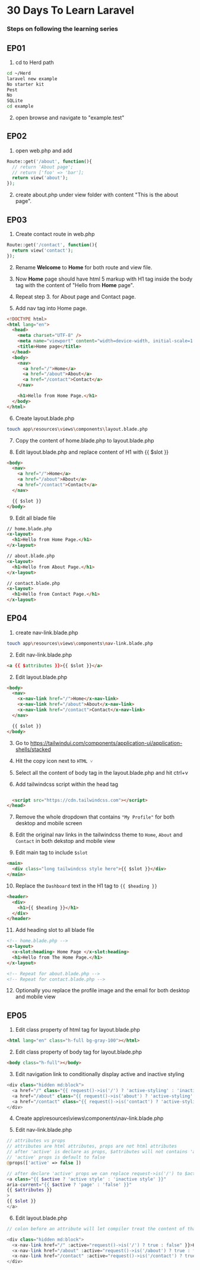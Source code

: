 # 30 Days To Learn Laravel

### Steps on following the learning series

## EP01

1. cd to Herd path

```bash
cd ~/Herd
laravel new example
No starter kit
Pest
No
SQLite
cd example
```

2. open browse and navigate to "example.test"

## EP02

1. open web.php and add

```php
Route::get('/about', function(){
  // return 'About page';
  // return ['foo' => 'bar'];
  return view('about');
});
```

2. create about.php under view folder with content "This is the about page".

## EP03

1. Create contact route in web.php

```php
Route::get('/contact', function(){
  return view('contact');
});
```

2. Rename **Welcome** to **Home** for both route and view file.

3. Now **Home** page should have html 5 markup with H1 tag inside the body tag with the content of "Hello from **Home** page".

4. Repeat step 3. for About page and Contact page.

5. Add nav tag into Home page.

```html
<!DOCTYPE html>
<html lang="en">
  <head>
    <meta charset="UTF-8" />
    <meta name="viewport" content="width=device-width, initial-scale=1.0" />
    <title>Home page</title>
  </head>
  <body>
    <nav>
      <a href="/">Home</a>
      <a href="/about">About</a>
      <a href="/contact">Contact</a>
    </nav>

    <h1>Hello from Home Page.</h1>
  </body>
</html>
```

6. Create layout.blade.php

```bash
touch app\resources\views\components\layout.blade.php
```

7. Copy the content of home.blade.php to layout.blade.php

8. Edit layout.blade.php and replace content of H1 with {{ $slot }}

```html
<body>
  <nav>
    <a href="/">Home</a>
    <a href="/about">About</a>
    <a href="/contact">Contact</a>
  </nav>

  {{ $slot }}
</body>
```

9. Edit all blade file

```html
// home.blade.php
<x-layout>
  <h1>Hello from Home Page.</h1>
</x-layout>
```

```html
// about.blade.php
<x-layout>
  <h1>Hello from About Page.</h1>
</x-layout>
```

```html
// contact.blade.php
<x-layout>
  <h1>Hello from Contact Page.</h1>
</x-layout>
```

## EP04

1. create nav-link.blade.php

```bash
touch app\resources\views\components\nav-link.blade.php
```

2. Edit nav-link.blade.php

```html
<a {{ $attributes }}>{{ $slot }}</a>
```

2. Edit layout.blade.php

```html
<body>
  <nav>
    <x-nav-link href="/">Home</x-nav-link>
    <x-nav-link href="/about">About</x-nav-link>
    <x-nav-link href="/contact">Contact</x-nav-link>
  </nav>

  {{ $slot }}
</body>
```

3. Go to https://tailwindui.com/components/application-ui/application-shells/stacked

4. Hit the copy icon next to `HTML ˅`

5. Select all the content of body tag in the layout.blade.php and hit ctrl+v

6. Add tailwindcss script within the head tag

```html

  <script src="https://cdn.tailwindcss.com"></script>
</head>
```

7.  Remove the whole dropdown that contains `"My Profile"` for both desktop and mobile screen

8.  Edit the original nav links in the tailwindcss theme to `Home`, `About` and `Contact` in both dekstop and mobile view

9.  Edit main tag to include `$slot`

```html
<main>
  <div class="long tailwindcss style here">{{ $slot }}</div>
</main>
```

10. Replace the `Dashboard` text in the H1 tag to `{{ $heading }}`

```html
<header>
  <div>
    <h1>{{ $heading }}</h1>
  </div>
</header>
```

11. Add heading slot to all blade file

```html
<!-- home.blade.php -->
<x-layout>
  <x-slot:heading> Home Page </x-slot:heading>
  <h1>Hello from The Home Page.</h1>
</x-layout>

<!-- Repeat for about.blade.php -->
<!-- Repeat for contact.blade.php -->
```

12. Optionally you replace the profile image and the email for both desktop and mobile view

## EP05

1. Edit class property of html tag for layout.blade.php

```html
<html lang="en" class="h-full bg-gray-100"></html>
```

2. Edit class property of body tag for layout.blade.php

```html
<body class="h-full"></body>
```

3. Edit navigation link to conditionally display active and inactive styling

```php
<div class="hidden md:block">
  <a href="/" class="{{ request()->is('/') ? 'active-styling' : 'inactive-styling'" }}>
  <a href="/about" class="{{ request()->is('about') ? 'active-styling' : 'inactive-styling'" }}>
  <a href="/contact" class="{{ request()->is('contact') ? 'active-styling' : 'inactive-styling'" }}>
</div>
```

4. Create app\resources\views\components\nav-link.blade.php

5. Edit nav-link.blade.php

```php
// attributes vs props
// attributes are html attributes, props are not html attributes
// after 'active' is declare as props, $attributes will not contains 'active'
// 'active' props is default to false
@props(['active' => false ])

// after declare 'active' props we can replace request->is('/') to $active
<a class="{{ $active ? 'active style' : 'inactive style' }}"
aria-current="{{ $active ? 'page' : 'false' }}"
{{ $attributes }}
>
{{ $slot }}
</a>
```

6. Edit layout.blade.php

```php
// colon before an attribute will let compiler treat the content of that attribute as php code

<div class="hidden md:block">
  <x-nav-link href="/" :active="request()->is('/') ? true : false" }}>Home</x-nav-link>
  <x-nav-link href="/about" :active="request()->is('/about') ? true : false" }}>About</x-nav-link>
  <x-nav-link href="/contact" :active="request()->is('/contact') ? true : false" }}>Contact</x-nav-link>
</div>
```
